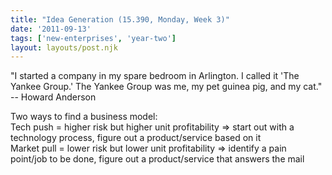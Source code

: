 ```yaml
---
title: "Idea Generation (15.390, Monday, Week 3)"
date: '2011-09-13'
tags: ['new-enterprises', 'year-two']
layout: layouts/post.njk
---
```


"I started a company in my spare bedroom in Arlington. I called it 'The Yankee Group.' The Yankee Group was me, my pet guinea pig, and my cat." -- Howard Anderson

Two ways to find a business model:\
Tech push = higher risk but higher unit profitability => start out with a technology process, figure out a product/service based on it\
Market pull = lower risk but lower unit profitability => identify a pain point/job to be done, figure out a product/service that answers the mail
